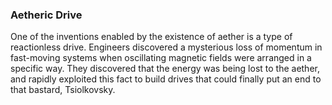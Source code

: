 ### Aetheric Drive

One of the inventions enabled by the existence of aether is a type of reactionless drive. Engineers discovered a mysterious loss of momentum in fast-moving systems when oscillating magnetic fields were arranged in a specific way. They discovered that the energy was being lost to the aether, and rapidly exploited this fact to build drives that could finally put an end to that bastard, Tsiolkovsky.